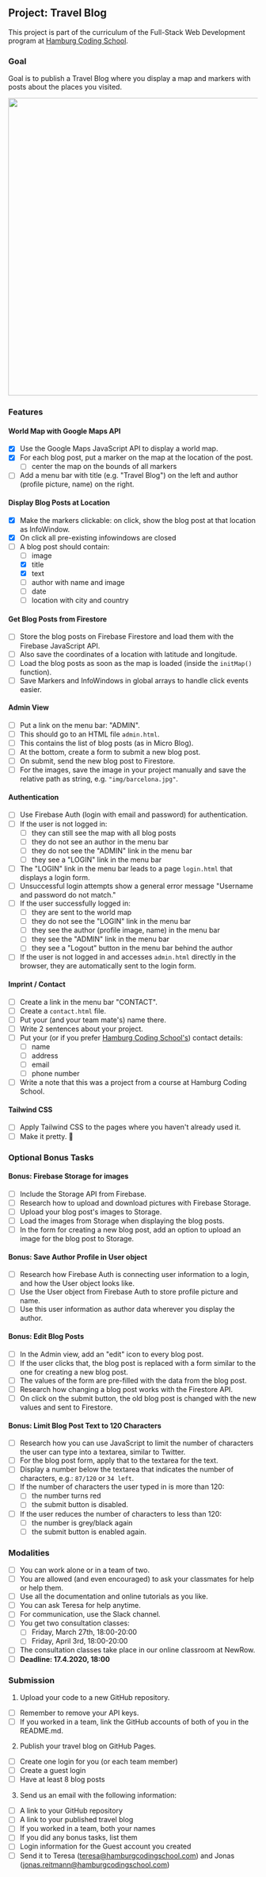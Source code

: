 ## Project: Travel Blog

This project is part of the curriculum of the Full-Stack Web Development program at [Hamburg Coding School](https://hamburgcodingschool.com/).

### Goal

Goal is to publish a Travel Blog where you display a map and markers with posts about the places you visited.

<img src="board-images/travel-blog-sketch.jpg" width="600"/>

### Features

#### World Map with Google Maps API

- [x] Use the Google Maps JavaScript API to display a world map.
- [x] For each blog post, put a marker on the map at the location of the post.
  - [ ] center the map on the bounds of all markers
- [ ] Add a menu bar with title (e.g. "Travel Blog") on the left and author (profile picture, name) on the right.

#### Display Blog Posts at Location

- [x] Make the markers clickable: on click, show the blog post at that location as InfoWindow.
- [x] On click all pre-existing infowindows are closed
- [ ] A blog post should contain:
  - [ ] image 
  - [x] title
  - [x] text
  - [ ] author with name and image
  - [ ] date
  - [ ] location with city and country

#### Get Blog Posts from Firestore

- [ ] Store the blog posts on Firebase Firestore and load them with the Firebase JavaScript API.
- [ ] Also save the coordinates of a location with latitude and longitude.
- [ ] Load the blog posts as soon as the map is loaded (inside the `initMap()` function).
- [ ] Save Markers and InfoWindows in global arrays to handle click events easier.

#### Admin View

- [ ] Put a link on the menu bar: "ADMIN".
- [ ] This should go to an HTML file `admin.html`.
- [ ] This contains the list of blog posts (as in Micro Blog).
- [ ] At the bottom, create a form to submit a new blog post.
- [ ] On submit, send the new blog post to Firestore.
- [ ] For the images, save the image in your project manually and save the relative path as string, e.g. `"img/barcelona.jpg"`.

#### Authentication

- [ ] Use Firebase Auth (login with email and password) for authentication.
- [ ] If the user is not logged in:
  - [ ] they can still see the map with all blog posts
  - [ ] they do not see an author in the menu bar
  - [ ] they do not see the "ADMIN" link in the menu bar
  - [ ] they see a "LOGIN" link in the menu bar
- [ ] The "LOGIN" link in the menu bar leads to a page `login.html` that displays a login form.
- [ ] Unsuccessful login attempts show a general error message "Username and password do not match."
- [ ] If the user successfully logged in:
  - [ ] they are sent to the world map
  - [ ] they do not see the "LOGIN" link in the menu bar
  - [ ] they see the author (profile image, name) in the menu bar
  - [ ] they see the "ADMIN" link in the menu bar
  - [ ] they see a "Logout" button in the menu bar behind the author
- [ ] If the user is not logged in and accesses `admin.html` directly in the browser, they are automatically sent to the login form.

#### Imprint / Contact

- [ ] Create a link in the menu bar "CONTACT".
- [ ] Create a `contact.html` file.
- [ ] Put your (and your team mate's) name there.
- [ ] Write 2 sentences about your project.
- [ ] Put your (or if you prefer [Hamburg Coding School's](https://hamburgcodingschool.com/contact/)) contact details:
  - [ ] name
  - [ ] address
  - [ ] email
  - [ ] phone number
- [ ] Write a note that this was a project from a course at Hamburg Coding School.

#### Tailwind CSS

- [ ] Apply Tailwind CSS to the pages where you haven't already used it.
- [ ] Make it pretty. 🤩

### Optional Bonus Tasks

#### Bonus: Firebase Storage for images

- [ ] Include the Storage API from Firebase.
- [ ] Research how to upload and download pictures with Firebase Storage.
- [ ] Upload your blog post's images to Storage.
- [ ] Load the images from Storage when displaying the blog posts.
- [ ] In the form for creating a new blog post, add an option to upload an image for the blog post to Storage.

#### Bonus: Save Author Profile in User object

- [ ] Research how Firebase Auth is connecting user information to a login, and how the User object looks like.
- [ ] Use the User object from Firebase Auth to store profile picture and name.
- [ ] Use this user information as author data wherever you display the author.

#### Bonus: Edit Blog Posts

- [ ] In the Admin view, add an "edit" icon to every blog post.
- [ ] If the user clicks that, the blog post is replaced with a form similar to the one for creating a new blog post.
- [ ] The values of the form are pre-filled with the data from the blog post.
- [ ] Research how changing a blog post works with the Firestore API.
- [ ] On click on the submit button, the old blog post is changed with the new values and sent to Firestore.

#### Bonus: Limit Blog Post Text to 120 Characters

- [ ] Research how you can use JavaScript to limit the number of characters the user can type into a textarea, similar to Twitter.
- [ ] For the blog post form, apply that to the textarea for the text.
- [ ] Display a number below the textarea that indicates the number of characters, e.g.: `87/120` or `34 left`.
- [ ] If the number of characters the user typed in is more than 120:
  - [ ] the number turns red
  - [ ] the submit button is disabled.
- [ ] If the user reduces the number of characters to less than 120:
  - [ ] the number is grey/black again
  - [ ] the submit button is enabled again.

### Modalities

- [ ] You can work alone or in a team of two.
- [ ] You are allowed (and even encouraged) to ask your classmates for help or help them.
- [ ] Use all the documentation and online tutorials as you like.
- [ ] You can ask Teresa for help anytime.
- [ ] For communication, use the Slack channel.
- [ ] You get two consultation classes:
  - [ ] Friday, March 27th, 18:00-20:00
  - [ ] Friday, April 3rd, 18:00-20:00
- [ ] The consultation classes take place in our online classroom at NewRow.
- [ ] **Deadline: 17.4.2020, 18:00**

### Submission

1. Upload your code to a new GitHub repository.
  - [ ] Remember to remove your API keys.
  - [ ] If you worked in a team, link the GitHub accounts of both of you in the README.md.

2. Publish your travel blog on GitHub Pages.
  - [ ] Create one login for you (or each team member)
  - [ ] Create a guest login
  - [ ] Have at least 8 blog posts

3. Send us an email with the following information:
  - [ ] A link to your GitHub repository
  - [ ] A link to your published travel blog
  - [ ] If you worked in a team, both your names
  - [ ] If you did any bonus tasks, list them
  - [ ] Login information for the Guest account you created
  - [ ] Send it to Teresa (teresa@hamburgcodingschool.com) and Jonas (jonas.reitmann@hamburgcodingschool.com)
